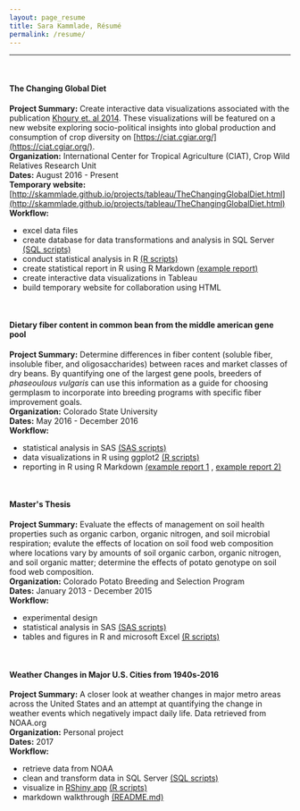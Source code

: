 ```yaml
---
layout: page_resume
title: Sara Kammlade, Résumé
permalink: /resume/
---
```

***
<br/>

#### The Changing Global Diet
**Project Summary:**  Create interactive data visualizations associated with the publication [Khoury et. al 2014](http://dx.doi.org/10.1073/pnas.1313490111).  These visualizations will be featured on a new website exploring socio-political insights into global production and consumption of crop diversity on [https://ciat.cgiar.org/](https://ciat.cgiar.org/).  
**Organization:** International Center for Tropical Agriculture (CIAT), Crop Wild Relatives Research Unit   
**Dates:** August 2016 - Present  
**Temporary website:** [http://skammlade.github.io/projects/tableau/TheChangingGlobalDiet.html](http://skammlade.github.io/projects/tableau/TheChangingGlobalDiet.html) 
**Workflow:**

* excel data files  
* create database for data transformations and analysis in SQL Server [(SQL scripts)](https://github.com/skammlade/skammlade.github.io/tree/master/projects/tableau/SQLServerQueries)
* conduct statistical analysis in R [(R scripts)](https://github.com/skammlade/skammlade.github.io/blob/master/projects/tableau/RScripts/NMDS_decade.R) 
* create statistical report in R using R Markdown [(example report)](https://github.com/skammlade/skammlade.github.io/blob/master/projects/tableau/RScripts/NMDSAnalysisReport.Rmd)
* create interactive data visualizations in Tableau 
* build temporary website for collaboration using HTML    

<br/>

#### Dietary fiber content in common bean from the middle american gene pool   
**Project Summary:** Determine differences in fiber content (soluble fiber, insoluble fiber, and oligosaccharides) between races and market classes of dry beans. By quantifying one of the largest gene pools, breeders of *phaseoulous vulgaris* can use this information as a guide for choosing germplasm to incorporate into breeding programs with specific fiber improvement goals.    
**Organization:** Colorado State University     
**Dates:** May 2016 - December 2016    
**Workflow:**   

* statistical analysis in SAS [(SAS scripts)](https://github.com/skammlade/manuscripts/tree/master/bean_fiber/SAS)
* data visualizations in R using ggplot2 [(R scripts)](https://github.com/skammlade/manuscripts/tree/master/bean_fiber) 
* reporting in R using R Markdown [(example report 1](https://github.com/skammlade/manuscripts/blob/master/bean_fiber/bean_fiber.Rmd) , [example report 2)](https://github.com/skammlade/manuscripts/blob/master/bean_fiber/bean_fiber.pdf)

<br/>

#### Master's Thesis
**Project Summary:** Evaluate the effects of management on soil health properties such as organic carbon, organic nitrogen, and soil microbial respiration; evalute the effects of location on soil food web composition where locations vary by amounts of soil organic carbon, organic nitrogen, and soil organic matter; determine the effects of potato genotype on soil food web composition.   
**Organization:** Colorado Potato Breeding and Selection Program    
**Dates:** January 2013 - December 2015    
**Workflow:**    

* experimental design  
* statistical analysis in SAS [(SAS scripts)](https://github.com/skammlade/manuscripts/tree/master/FoodWeb/SAS)
* tables and figures in R and microsoft Excel [(R scripts)](https://github.com/skammlade/manuscripts/tree/master/FoodWeb/R)

<br/>

#### Weather Changes in Major U.S. Cities from 1940s-2016
**Project Summary:** A closer look at weather changes in major metro areas across the United States and an attempt at quantifying the change in weather events which negatively impact daily life. Data retrieved from NOAA.org  
**Organization:** Personal project  
**Dates:** 2017  
**Workflow:**    

* retrieve data from NOAA  
* clean and transform data in SQL Server [(SQL scripts)](https://github.com/skammlade/WeatherDataAnalysis)  
* visualize in [RShiny app](https://skammlade.shinyapps.io/precipitationrankapp/) [(R scripts)](https://github.com/skammlade/WeatherDataAnalysis/tree/master/PrecipitationRankApp) 
* markdown walkthrough [(README.md)](https://github.com/skammlade/WeatherDataAnalysis/blob/master/README.md)


